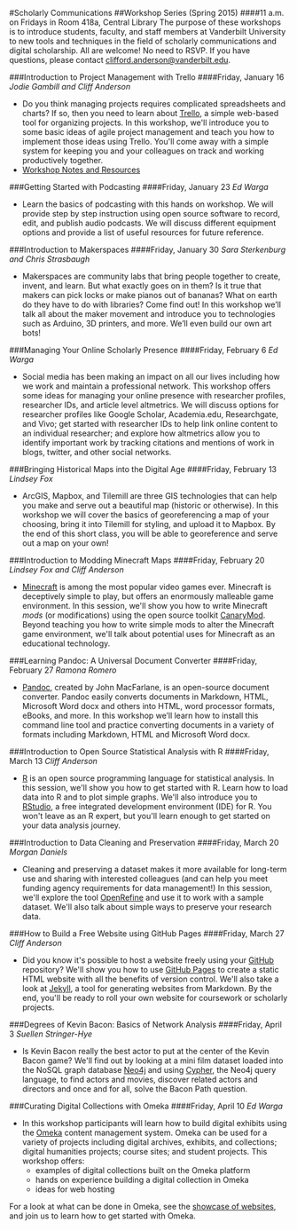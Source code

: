 #Scholarly Communications
##Workshop Series (Spring 2015)
####11 a.m. on Fridays in Room 418a, Central Library
The purpose of these workshops is to introduce students, faculty, and staff members at Vanderbilt University to new tools and techniques in the field of scholarly communications and digital scholarship. All are welcome! No need to RSVP. If you have questions, please contact <clifford.anderson@vanderbilt.edu>.

###Introduction to Project Management with Trello
####Friday, January 16
*Jodie Gambill and Cliff Anderson*

* Do you think managing projects requires complicated spreadsheets and charts? If so, then you need to learn about [Trello](https://trello.com/), a simple web-based tool for organizing projects. In this workshop, we'll introduce you to some basic ideas of agile project management and teach you how to implement those ideas using Trello. You'll come away with a simple system for keeping you and your colleagues on track and working productively together. 
* [Workshop Notes and Resources](https://github.com/HeardLibrary/workshops/blob/master/Trello/trello.md)

###Getting Started with Podcasting
####Friday, January 23
*Ed Warga*

* Learn the basics of podcasting with this hands on workshop. We will provide step by step instruction using open source software to record, edit, and publish audio podcasts. We will discuss different equipment options and provide a list of useful resources for future reference.

###Introduction to Makerspaces
####Friday, January 30
*Sara Sterkenburg and Chris Strasbaugh*

* Makerspaces are community labs that bring people together to create, invent, and learn. But what exactly goes on in them?  Is it true that makers can pick locks or make pianos out of bananas? What on earth do they have to do with libraries? Come find out! In this workshop we’ll talk all about the maker movement and introduce you to technologies such as Arduino, 3D printers, and more. We’ll even build our own art bots! 

###Managing Your Online Scholarly Presence
####Friday, February 6
*Ed Warga*

* Social media has been making an impact on all our lives including how we work and maintain a professional network. This workshop offers some ideas for managing your online presence with researcher profiles, researcher IDs, and article level altmetrics. We will discuss options for researcher profiles like Google Scholar, Academia.edu, Researchgate, and Vivo; get started with researcher IDs to help link online content to an individual researcher; and explore how altmetrics allow you to identify important work by tracking citations and mentions of work in blogs, twitter, and other social networks. 

###Bringing Historical Maps into the Digital Age
####Friday, February 13
*Lindsey Fox*

* ArcGIS, Mapbox, and Tilemill are three GIS technologies that can help you make and serve out a beautiful map (historic or otherwise). In this workshop we will cover the basics of georeferencing a map of your choosing, bring it into Tilemill for styling, and upload it to Mapbox. By the end of this short class, you will be able to georeference and serve out a map on your own!

###Introduction to Modding Minecraft Maps
####Friday, February 20
*Lindsey Fox and Cliff Anderson*

* [Minecraft](https://minecraft.net/) is among the most popular video games ever. Minecraft is deceptively simple to play, but offers an enormously malleable game environment. In this session, we'll show you how to write Minecraft *mods* (or modifications) using the open source toolkit [CanaryMod](http://canarymod.net/). Beyond teaching you how to write simple mods to alter the Minecraft game environment, we'll talk about potential uses for Minecraft as an educational technology.

###Learning Pandoc: A Universal Document Converter
####Friday, February 27
*Ramona Romero*

* [Pandoc](http://johnmacfarlane.net/pandoc/), created by John MacFarlane, is an open-source document converter.  Pandoc easily converts documents in Markdown, HTML, Microsoft Word docx and others into HTML, word processor formats, eBooks, and more.  In this workshop we’ll learn how to install this command line tool and practice converting documents in a variety of formats including Markdown, HTML and Microsoft Word docx.

###Introduction to Open Source Statistical Analysis with R 
####Friday, March 13
*Cliff Anderson*

* [R](http://www.r-project.org/) is an open source programming language for statistical analysis. In this session, we'll show you how to get started with R. Learn how to load data into R and to plot simple graphs. We'll also introduce you to [RStudio](http://www.rstudio.com/), a free integrated development environment (IDE) for R. You won't leave as an R expert, but you'll learn enough to get started on your data analysis journey.

###Introduction to Data Cleaning and Preservation
####Friday, March 20
*Morgan Daniels*

* Cleaning and preserving a dataset makes it more available for long-term use and sharing with interested colleagues (and can help you meet funding agency requirements for data management!) In this session, we'll explore the tool [OpenRefine](http://openrefine.org/) and use it to work with a sample dataset. We'll also talk about simple ways to preserve your research data.  

###How to Build a Free Website using GitHub Pages
####Friday, March 27
*Cliff Anderson*

* Did you know it's possible to host a website freely using your [GitHub](https://github.com/) repository? We'll show you how to use [GitHub Pages](https://pages.github.com/) to create a static HTML website with all the benefits of version control. We'll also take a look at [Jekyll](http://jekyllrb.com/), a tool for generating websites from Markdown. By the end, you'll be ready to roll your own website for coursework or scholarly projects. 

###Degrees of Kevin Bacon: Basics of Network Analysis
####Friday, April 3
*Suellen Stringer-Hye*

* Is Kevin Bacon really the best actor to put at the center of the Kevin Bacon game? We'll find out by looking at a mini film dataset loaded into the NoSQL graph database [Neo4j](http://neo4j.com/) and using  [Cypher](http://neo4j.com/developer/cypher-query-language/), the Neo4j query language, to find actors and movies, discover related actors and directors and once and for all, solve the Bacon Path question.  
 
###Curating Digital Collections with Omeka
####Friday, April 10
*Ed Warga*

* In this workshop participants will learn how to build digital exhibits using the [Omeka](http://omeka.org/) content management system. Omeka can be used for a variety of projects including digital archives, exhibits, and collections; digital humanities projects; course sites;  and student projects. 
This workshop offers: 
    * examples of digital collections built on the Omeka platform
    * hands on experience building a digital collection in Omeka
    * ideas for web hosting

 For a look at what can be done in Omeka, see the [showcase of websites](http://omeka.org/showcase/), and join us to learn how to get started with Omeka.
